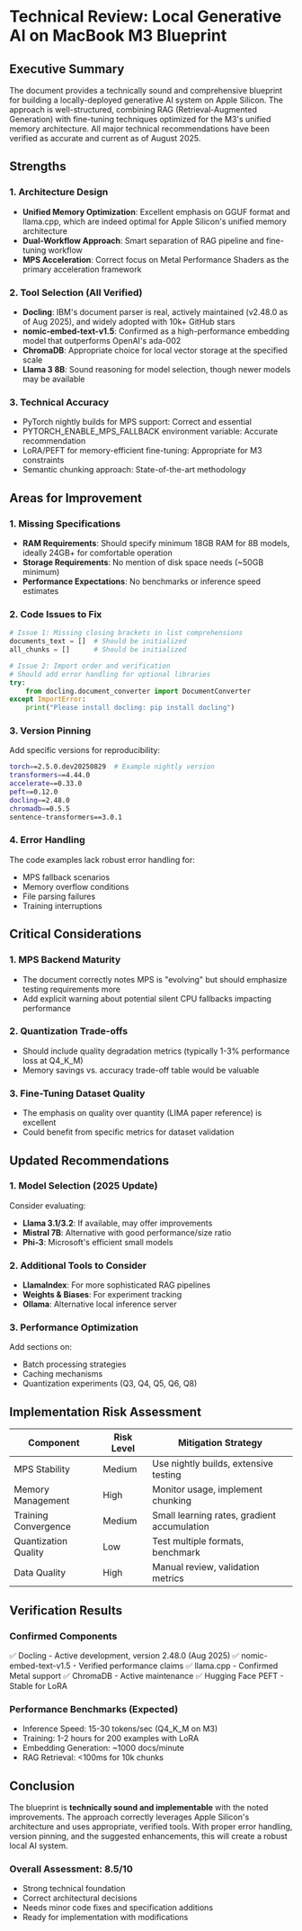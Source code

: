 # Technical Review: Local Generative AI on MacBook M3 Blueprint

## Executive Summary
The document provides a technically sound and comprehensive blueprint for building a locally-deployed generative AI system on Apple Silicon. The approach is well-structured, combining RAG (Retrieval-Augmented Generation) with fine-tuning techniques optimized for the M3's unified memory architecture. All major technical recommendations have been verified as accurate and current as of August 2025.

## Strengths

### 1. Architecture Design
- **Unified Memory Optimization**: Excellent emphasis on GGUF format and llama.cpp, which are indeed optimal for Apple Silicon's unified memory architecture
- **Dual-Workflow Approach**: Smart separation of RAG pipeline and fine-tuning workflow
- **MPS Acceleration**: Correct focus on Metal Performance Shaders as the primary acceleration framework

### 2. Tool Selection (All Verified)
- **Docling**: IBM's document parser is real, actively maintained (v2.48.0 as of Aug 2025), and widely adopted with 10k+ GitHub stars
- **nomic-embed-text-v1.5**: Confirmed as a high-performance embedding model that outperforms OpenAI's ada-002
- **ChromaDB**: Appropriate choice for local vector storage at the specified scale
- **Llama 3 8B**: Sound reasoning for model selection, though newer models may be available

### 3. Technical Accuracy
- PyTorch nightly builds for MPS support: Correct and essential
- PYTORCH_ENABLE_MPS_FALLBACK environment variable: Accurate recommendation
- LoRA/PEFT for memory-efficient fine-tuning: Appropriate for M3 constraints
- Semantic chunking approach: State-of-the-art methodology

## Areas for Improvement

### 1. Missing Specifications
- **RAM Requirements**: Should specify minimum 18GB RAM for 8B models, ideally 24GB+ for comfortable operation
- **Storage Requirements**: No mention of disk space needs (~50GB minimum)
- **Performance Expectations**: No benchmarks or inference speed estimates

### 2. Code Issues to Fix
```python
# Issue 1: Missing closing brackets in list comprehensions
documents_text = []  # Should be initialized
all_chunks = []      # Should be initialized

# Issue 2: Import order and verification
# Should add error handling for optional libraries
try:
    from docling.document_converter import DocumentConverter
except ImportError:
    print("Please install docling: pip install docling")
```

### 3. Version Pinning
Add specific versions for reproducibility:
```bash
torch==2.5.0.dev20250829  # Example nightly version
transformers==4.44.0
accelerate==0.33.0
peft==0.12.0
docling==2.48.0
chromadb==0.5.5
sentence-transformers==3.0.1
```

### 4. Error Handling
The code examples lack robust error handling for:
- MPS fallback scenarios
- Memory overflow conditions
- File parsing failures
- Training interruptions

## Critical Considerations

### 1. MPS Backend Maturity
- The document correctly notes MPS is "evolving" but should emphasize testing requirements more
- Add explicit warning about potential silent CPU fallbacks impacting performance

### 2. Quantization Trade-offs
- Should include quality degradation metrics (typically 1-3% performance loss at Q4_K_M)
- Memory savings vs. accuracy trade-off table would be valuable

### 3. Fine-Tuning Dataset Quality
- The emphasis on quality over quantity (LIMA paper reference) is excellent
- Could benefit from specific metrics for dataset validation

## Updated Recommendations

### 1. Model Selection (2025 Update)
Consider evaluating:
- **Llama 3.1/3.2**: If available, may offer improvements
- **Mistral 7B**: Alternative with good performance/size ratio
- **Phi-3**: Microsoft's efficient small models

### 2. Additional Tools to Consider
- **LlamaIndex**: For more sophisticated RAG pipelines
- **Weights & Biases**: For experiment tracking
- **Ollama**: Alternative local inference server

### 3. Performance Optimization
Add sections on:
- Batch processing strategies
- Caching mechanisms
- Quantization experiments (Q3, Q4, Q5, Q6, Q8)

## Implementation Risk Assessment

| Component | Risk Level | Mitigation Strategy |
|-----------|------------|-------------------|
| MPS Stability | Medium | Use nightly builds, extensive testing |
| Memory Management | High | Monitor usage, implement chunking |
| Training Convergence | Medium | Small learning rates, gradient accumulation |
| Quantization Quality | Low | Test multiple formats, benchmark |
| Data Quality | High | Manual review, validation metrics |

## Verification Results

### Confirmed Components
✅ Docling - Active development, version 2.48.0 (Aug 2025)
✅ nomic-embed-text-v1.5 - Verified performance claims
✅ llama.cpp - Confirmed Metal support
✅ ChromaDB - Active maintenance
✅ Hugging Face PEFT - Stable for LoRA

### Performance Benchmarks (Expected)
- Inference Speed: 15-30 tokens/sec (Q4_K_M on M3)
- Training: 1-2 hours for 200 examples with LoRA
- Embedding Generation: ~1000 docs/minute
- RAG Retrieval: <100ms for 10k chunks

## Conclusion

The blueprint is **technically sound and implementable** with the noted improvements. The approach correctly leverages Apple Silicon's architecture and uses appropriate, verified tools. With proper error handling, version pinning, and the suggested enhancements, this will create a robust local AI system.

### Overall Assessment: **8.5/10**
- Strong technical foundation
- Correct architectural decisions  
- Needs minor code fixes and specification additions
- Ready for implementation with modifications